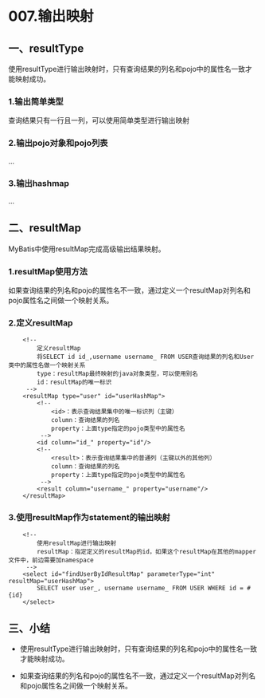 # 007.输出映射

## 一、resultType

使用resultType进行输出映射时，只有查询结果的列名和pojo中的属性名一致才能映射成功。

### 1.输出简单类型

查询结果只有一行且一列，可以使用简单类型进行输出映射

### 2.输出pojo对象和pojo列表
...

### 3.输出hashmap
...

## 二、resultMap

MyBatis中使用resultMap完成高级输出结果映射。

### 1.resultMap使用方法

如果查询结果的列名和pojo的属性名不一致，通过定义一个resultMap对列名和pojo属性名之间做一个映射关系。

### 2.定义resultMap

		<!-- 
			定义resultMap
			将SELECT id id_,username username_ FROM USER查询结果的列名和User类中的属性名做一个映射关系
			type：resultMap最终映射的java对象类型，可以使用别名
			id：resultMap的唯一标识
		 -->
		<resultMap type="user" id="userHashMap">
			<!-- 
				<id>：表示查询结果集中的唯一标识列（主键）
				column：查询结果的列名
				property：上面type指定的pojo类型中的属性名
			 -->
			<id column="id_" property="id"/>
			<!-- 
				<result>：表示查询结果集中的普通列（主键以外的其他列）
				column：查询结果的列名
				property：上面type指定的pojo类型中的属性名
			 -->
			<result column="username_" property="username"/>
		</resultMap>

### 3.使用resultMap作为statement的输出映射

		<!-- 
			使用resultMap进行输出映射
			resultMap：指定定义的resultMap的id，如果这个resultMap在其他的mapper文件中，前边需要加namespace
		 -->
		<select id="findUserByIdResultMap" parameterType="int" resultMap="userHashMap">
			SELECT user user_, username username_ FROM USER WHERE id = #{id}
		</select>

## 三、小结

* 使用resultType进行输出映射时，只有查询结果的列名和pojo中的属性名一致才能映射成功。

* 如果查询结果的列名和pojo的属性名不一致，通过定义一个resultMap对列名和pojo属性名之间做一个映射关系。





